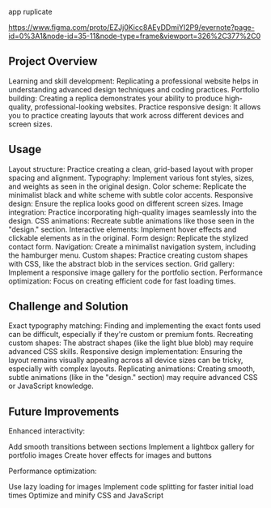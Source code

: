 app ruplicate


https://www.figma.com/proto/EZJj0Kicc8AEyDDmiYI2P9/evernote?page-id=0%3A1&node-id=35-11&node-type=frame&viewport=326%2C377%2C0

## Project Overview
Learning and skill development: Replicating a professional website helps in understanding advanced design techniques and coding practices.
Portfolio building: Creating a replica demonstrates your ability to produce high-quality, professional-looking websites.
Practice responsive design: It allows you to practice creating layouts that work across different devices and screen sizes.

## Usage
Layout structure: Practice creating a clean, grid-based layout with proper spacing and alignment.
Typography: Implement various font styles, sizes, and weights as seen in the original design.
Color scheme: Replicate the minimalist black and white scheme with subtle color accents.
Responsive design: Ensure the replica looks good on different screen sizes.
Image integration: Practice incorporating high-quality images seamlessly into the design.
CSS animations: Recreate subtle animations like those seen in the "design." section.
Interactive elements: Implement hover effects and clickable elements as in the original.
Form design: Replicate the stylized contact form.
Navigation: Create a minimalist navigation system, including the hamburger menu.
Custom shapes: Practice creating custom shapes with CSS, like the abstract blob in the services section.
Grid gallery: Implement a responsive image gallery for the portfolio section.
Performance optimization: Focus on creating efficient code for fast loading times.

## Challenge and Solution
Exact typography matching: Finding and implementing the exact fonts used can be difficult, especially if they're custom or premium fonts.
Recreating custom shapes: The abstract shapes (like the light blue blob) may require advanced CSS skills.
Responsive design implementation: Ensuring the layout remains visually appealing across all device sizes can be tricky, especially with complex layouts.
Replicating animations: Creating smooth, subtle animations (like in the "design." section) may require advanced CSS or JavaScript knowledge.

## Future Improvements
Enhanced interactivity:

Add smooth transitions between sections
Implement a lightbox gallery for portfolio images
Create hover effects for images and buttons


Performance optimization:

Use lazy loading for images
Implement code splitting for faster initial load times
Optimize and minify CSS and JavaScript
